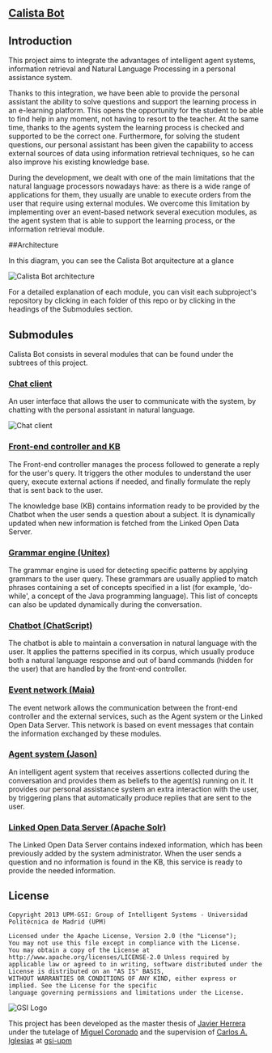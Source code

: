## [Calista Bot](https://github.com/gsi-upm/calista-bot)


## Introduction

This project aims to integrate the advantages of intelligent agent systems, information retrieval and Natural Language Processing in a personal assistance system.

Thanks to this integration, we have been able to provide the personal assistant the ability to solve questions and support the learning process in an e-learning platform. This opens the opportunity for the student to be able to find help in any moment, not having to resort to the teacher. At the same time, thanks to the agents system the learning process is checked and supported to be the correct one. Furthermore, for solving the student questions, our personal assistant has been given the capability to access external sources of data using information retrieval techniques, so he can also improve his existing knowledge base.

During the development, we dealt with one of the main limitations that the natural language processors nowadays have: as there is a wide range of applications for them, they usually are unable to execute orders from the user that require using external modules. We overcome this limitation by implementing over an event-based network several execution modules, as the agent system that is able to support the learning process, or the information retrieval module. 



##Architecture

In this diagram, you can see the Calista Bot arquitecture at a glance

![Calista Bot architecture](http://dit.upm.es/~amardomingo/pfc/images/calistabot-diag.png)

For a detailed explanation of each module, you can visit each subproject's repository by clicking in each folder of this repo or by clicking in the headings of the Submodules section.



## Submodules
Calista Bot consists in several modules that can be found under the subtrees of this project.
 

### [Chat client](https://github.com/gsi-upm/calista-bot/tree/master/Chat-client) 
An user interface that allows the user to communicate with the system, by chatting with the personal assistant in natural language.

![Chat client](http://dit.upm.es/~amardomingo/pfc/images/bot_example.png)


### [Front-end controller and KB](https://github.com/gsi-upm/calista-bot/tree/master/FE-Controller) 
The Front-end controller manages the process followed to generate a reply for the user's query. It triggers the other modules to understand the user query, execute external actions if needed, and finally formulate the reply that is sent back to the user. 

The knowledge base (KB) contains information ready to be provided by the Chatbot when the user sends a question about a subject. It is dynamically updated when new information is fetched from the Linked Open Data Server.


### [Grammar engine (Unitex)](https://github.com/gsi-upm/calista-bot/tree/master/Unitex) 
The grammar engine is used for detecting specific patterns by applying grammars to the user query. These grammars are usually applied to match phrases containing a set of concepts specified in a list (for example, 'do-while', a concept of the Java programming language). This list of concepts can also be updated dynamically during the conversation. 

### [Chatbot (ChatScript)](https://github.com/gsi-upm/calista-bot/tree/master/ChatScript) 
The chatbot is able to maintain a conversation in natural language with the user. It applies the patterns specified in its corpus, which usually produce both a natural language response and out of band commands (hidden for the user) that are handled by the front-end controller. 

### [Event network (Maia)](https://github.com/gsi-upm/Maia) 
The event network allows the communication between the front-end controller and the external services, such as the Agent system or the Linked Open Data Server. This network is based on event messages that contain the information exchanged by these modules. 

### [Agent system (Jason)](https://github.com/gsi-upm/calista-bot/tree/master/Agent-system) 
An intelligent agent system that receives assertions collected during the conversation and provides them as beliefs to the agent(s) running on it. It provides our personal assistance system an extra interaction with the user, by triggering plans that automatically produce replies that are sent to the user.

### [Linked Open Data Server (Apache Solr)](https://github.com/gsi-upm/calista-bot/tree/master/solr-elearning) 
The Linked Open Data Server contains indexed information, which has been previously added by the system administrator. When the user sends a question and no information is found in the KB, this service is ready to provide the needed information. 




## License

```
Copyright 2013 UPM-GSI: Group of Intelligent Systems - Universidad Politécnica de Madrid (UPM)

Licensed under the Apache License, Version 2.0 (the "License"); 
You may not use this file except in compliance with the License. 
You may obtain a copy of the License at http://www.apache.org/licenses/LICENSE-2.0 Unless required by 
applicable law or agreed to in writing, software distributed under the License is distributed on an "AS IS" BASIS,
WITHOUT WARRANTIES OR CONDITIONS OF ANY KIND, either express or implied. See the License for the specific 
language governing permissions and limitations under the License.
```
![GSI Logo](http://gsi.dit.upm.es/templates/jgsi/images/logo.png)

This project has been developed as the master thesis of [Javier Herrera](https://github.com/javiherrera) under the tutelage of [Miguel Coronado](https://github.com/miguelcb84) and the supervision of [Carlos A. Iglesias](https://github.com/cif2cif) at [gsi-upm](https://github.com/gsi-upm)
